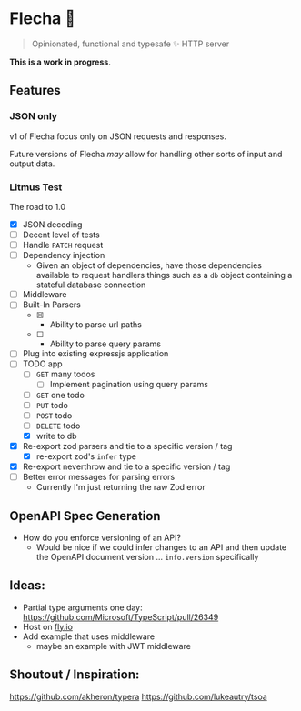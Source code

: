 # Flecha 🏹

> Opinionated, functional and typesafe ✨ HTTP server


**This is a work in progress**.


## Features

### JSON only

v1 of Flecha focus only on JSON requests and responses. 

Future versions of Flecha *may* allow for handling other sorts of input and output data.


### Litmus Test


The road to 1.0


- [x] JSON decoding
- [ ] Decent level of tests
- [ ] Handle `PATCH` request
- [ ] Dependency injection
  - Given an object of dependencies, have those dependencies available to request handlers
    things such as a `db` object containing a stateful database connection
- [ ] Middleware
- [ ] Built-In Parsers
  - [x] - Ability to parse url paths
  - [ ] - Ability to parse query params 
- [ ] Plug into existing expressjs application
- [ ] TODO app
  - [ ] `GET` many todos
    - [ ] Implement pagination using query params
  - [ ] `GET` one todo
  - [ ] `PUT` todo
  - [ ] `POST` todo
  - [ ] `DELETE` todo
  - [x] write to db
- [x] Re-export zod parsers and tie to a specific version / tag
  - [x] re-export zod's `infer` type
- [x] Re-export neverthrow and tie to a specific version / tag
- [ ] Better error messages for parsing errors
    - Currently I'm just returning the raw Zod error


## OpenAPI Spec Generation

- How do you enforce versioning of an API?
    - Would be nice if we could infer changes to an API and then update the OpenAPI document version ... `info.version` specifically


## Ideas:

- Partial type arguments one day: https://github.com/Microsoft/TypeScript/pull/26349
- Host on [fly.io](https://fly.io)
- Add example that uses middleware
    - maybe an example with JWT middleware

## Shoutout / Inspiration:

https://github.com/akheron/typera
https://github.com/lukeautry/tsoa
